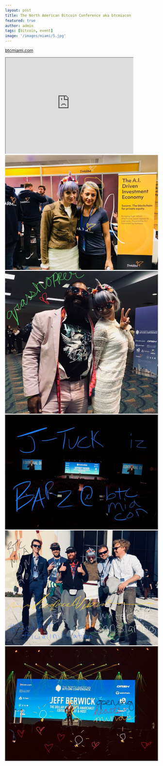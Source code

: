 ```yaml
---
layout: post
title: The North American Bitcoin Conference aka btcmiacon
featured: true
author: admin
tags: [bitcoin, event]
image: '/images/miami/5.jpg'
---
```


[btcmiami.com](https://btcmiami.com/)
<br>
<iframe width="420" height="315"
src="https://www.youtube.com/embed/S9YPiKrsaHU">
</iframe>
<img src="/images/miami/1.jpg" alt="1">
<br>
<img src="/images/miami/2.jpg" alt="2">
<br>
<img src="/images/miami/3.jpg" alt="3">
<br>
<img src="/images/miami/4.jpg" alt="4">
<br>
<a href="https://dollarvigilante.com/">
  <img src="/images/miami/5.jpg" alt="5">

